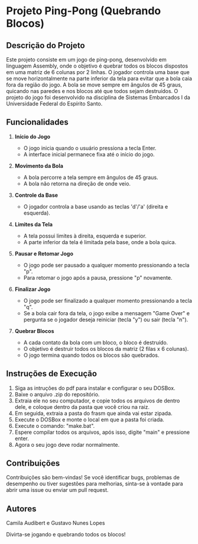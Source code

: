 # Projeto Ping-Pong (Quebrando Blocos)

## Descrição do Projeto

Este projeto consiste em um jogo de ping-pong, desenvolvido em linguagem Assembly, onde o objetivo é quebrar todos os blocos dispostos em uma matriz de 6 colunas por 2 linhas. O jogador controla uma base que se move horizontalmente na parte inferior da tela para evitar que a bola caia fora da região do jogo. A bola se move sempre em ângulos de 45 graus, quicando nas paredes e nos blocos até que todos sejam destruídos.
O projeto do jogo foi desenvolvido na disciplina de Sistemas Embarcados I da Universidade Federal do Espírito Santo.

## Funcionalidades

1. **Início do Jogo**
   - O jogo inicia quando o usuário pressiona a tecla Enter.
   - A interface inicial permanece fixa até o início do jogo.

2. **Movimento da Bola**
   - A bola percorre a tela sempre em ângulos de 45 graus.
   - A bola não retorna na direção de onde veio.

3. **Controle da Base**
   - O jogador controla a base usando as teclas 'd'/'a' (direita e esquerda).

4. **Limites da Tela**
   - A tela possui limites à direita, esquerda e superior.
   - A parte inferior da tela é limitada pela base, onde a bola quica.

5. **Pausar e Retomar Jogo**
   - O jogo pode ser pausado a qualquer momento pressionando a tecla "p".
   - Para retomar o jogo após a pausa, pressione "p" novamente.

6. **Finalizar Jogo**
   - O jogo pode ser finalizado a qualquer momento pressionando a tecla "q".
   - Se a bola cair fora da tela, o jogo exibe a mensagem "Game Over" e pergunta se o jogador deseja reiniciar (tecla "y") ou sair (tecla "n").

7. **Quebrar Blocos**
   - A cada contato da bola com um bloco, o bloco é destruído.
   - O objetivo é destruir todos os blocos da matriz (2 filas x 6 colunas).
   - O jogo termina quando todos os blocos são quebrados.

## Instruções de Execução

1. Siga as intruções do pdf para instalar e configurar o seu DOSBox.
2. Baixe o arquivo .zip do repositório.
3. Extraia ele no seu computador, e copie todos os arquivos de dentro dele, e coloque dentro da pasta que você criou na raiz.
4. Em seguida, extraia a pasta do frasm que ainda vai estar zipada.
5. Execute o DOSBox e monte o local em que a pasta foi criada.
6. Execute o comando: "make.bat".
7. Espere compilar todos os arquivos, após isso, digite "main" e pressione enter.
8. Agora o seu jogo deve rodar normalmente.

## Contribuições
Contribuições são bem-vindas! Se você identificar bugs, problemas de desempenho ou tiver sugestões para melhorias, sinta-se à vontade para abrir uma issue ou enviar um pull request.

## Autores

Camila Audibert e Gustavo Nunes Lopes

Divirta-se jogando e quebrando todos os blocos!
